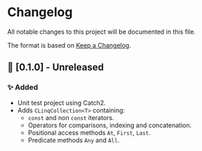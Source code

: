 # Changelog
All notable changes to this project will be documented in this file.

The format is based on [Keep a Changelog](https://keepachangelog.com/en/1.0.0/).

## 🔖 [0.1.0] - Unreleased
### ✨ Added
- Unit test project using Catch2.
- Adds `CLinqCollection<T>` containing:
    - `const` and non `const` iterators.
    - Operators for comparisons, indexing and concatenation.
    - Positional access methods `At`, `First`, `Last`.
    - Predicate methods `Any` and `All`.